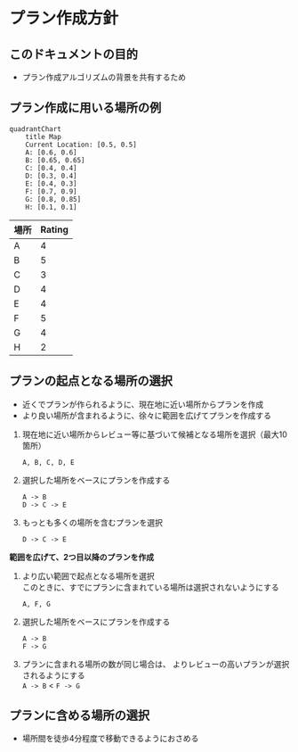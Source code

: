 # プラン作成方針

## このドキュメントの目的
- プラン作成アルゴリズムの背景を共有するため

## プラン作成に用いる場所の例
```mermaid
quadrantChart
    title Map
    Current Location: [0.5, 0.5]
    A: [0.6, 0.6]
    B: [0.65, 0.65]
    C: [0.4, 0.4]
    D: [0.3, 0.4]
    E: [0.4, 0.3]
    F: [0.7, 0.9]
    G: [0.8, 0.85]
    H: [0.1, 0.1]
```

| 場所 | Rating |
|----|--------|
| A  | 4      |
| B  | 5      |
| C  | 3      |
| D  | 4      |
| E  | 4      |
| F  | 5      |
| G  | 4      |
| H  | 2      |

## プランの起点となる場所の選択
- 近くでプランが作られるように、現在地に近い場所からプランを作成
- より良い場所が含まれるように、徐々に範囲を広げてプランを作成する

1. 現在地に近い場所からレビュー等に基づいて候補となる場所を選択（最大10箇所）
    ```
    A, B, C, D, E
    ```
2. 選択した場所をベースにプランを作成する
    ```
    A -> B
    D -> C -> E
    ```
3. もっとも多くの場所を含むプランを選択
    ```
    D -> C -> E 
    ```
   
**範囲を広げて、2つ目以降のプランを作成**
1. より広い範囲で起点となる場所を選択  
    このときに、すでにプランに含まれている場所は選択されないようにする
    ```
    A, F, G
    ```
2. 選択した場所をベースにプランを作成する
    ```
    A -> B
    F -> G
    ```
3. プランに含まれる場所の数が同じ場合は、 よりレビューの高いプランが選択されるようにする  
   `A -> B` < `F -> G`

## プランに含める場所の選択
- 場所間を徒歩4分程度で移動できるようにおさめる